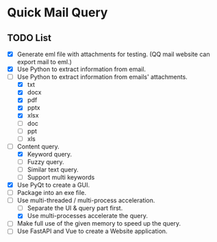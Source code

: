 # Quick Mail Query

## TODO List
- [x] Generate eml file with attachments for testing. (QQ mail website can export mail to eml.)
- [x] Use Python to extract information from email.
- [ ] Use Python to extract information from emails' attachments.
    - [x] txt
    - [x] docx
    - [x] pdf
    - [x] pptx
    - [x] xlsx
    - [ ] doc
    - [ ] ppt
    - [ ] xls
- [ ] Content query.
    - [x] Keyword query.
    - [ ] Fuzzy query.
    - [ ] Similar text query.
    - [ ] Support multi keywords
 - [x] Use PyQt to create a GUI.
 - [ ] Package into an exe file.
 - [ ] Use multi-threaded / multi-process acceleration.
    - [ ] Separate the  UI & query part first.
    - [x] Use multi-processes accelerate the query.
 - [ ] Make full use of the given memory to speed up the query.
 - [ ] Use FastAPI and Vue to create a Website application.